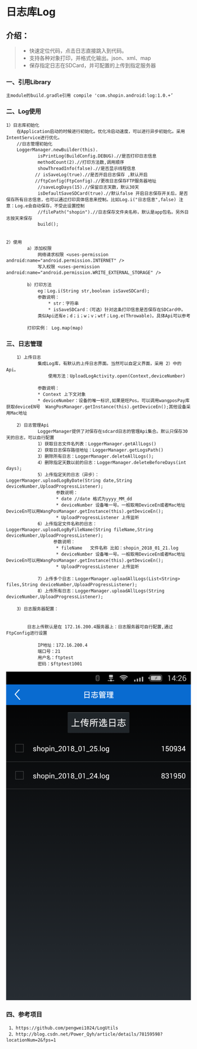# 日志库Log

## 介绍：

>* 快速定位代码，点击日志直接跳入到代码。
>* 支持各种对象打印，并格式化输出。json、xml、map
>* 保存指定日志在SDCard，并可配置的上传到指定服务器

### 一、引用Library
    主module的build.gradle引用 compile 'com.shopin.android:log:1.0.+’



### 二、Log使用

    1）日志库初始化
        在Application启动的时候进行初始化。优化冷启动速度，可以进行异步初始化。采用IntentService进行优化。
        //日志管理初始化
        LoggerManager.newBuilder(this).
                isPrintLog(BuildConfig.DEBUG).//是否打印日志信息
                methodCount(2).//打印方法数,调用顺序
                showThreadInfo(false).//是否显示线程信息
               // isSaveLog(true).//是否开启日志保存 ,默认开启
               //ftpConfig(FtpConfig).//更改日志保存FTP服务器地址
                //saveLogDays(15).//保留日志天数，默认30天
                isDefaultSaveSDCard(true).//默认false 开启日志保存开关后，是否保存所有日志信息，也可以通过打印具体信息来控制。比如Log.i("日志信息",false) 注意：Log.e会自动保存，不受此设置控制
                //filePath("shopin").//日志保存文件夹名称，默认是app包名。另外日志按天来保存
                build();


    2）使用
            a）添加权限
                网络请求权限 <uses-permission android:name="android.permission.INTERNET" />
                写入权限 <uses-permission android:name="android.permission.WRITE_EXTERNAL_STORAGE" />

            b）打印方法
                eg：Log.i(String str,boolean isSaveSDCard);
                参数说明：
        			* str：字符串
        			* isSaveSDCard：（可选）针对这条打印信息是否保存在SDCard中。
                类似Api还有e；d；i；w；v；wtf；Log.e(Throwable)。具体Api可以参考

           	打印实例： Log.map(map)


### 三、日志管理

        1）上传日志
                集成Log库，有默认的上传日志界面。当然可以自定义界面，采用 2）中的Api。
                    使用方法：UploadLogActivity.open(Context,deviceNumber)

                参数说明：
                * Context 上下文对象
                * deviceNumber：设备的唯一标识,如果是旺Pos。可以调用wangposPay库获取deviceEN号  WangPosManager.getInstance(this).getDeviceEn();其他设备采用Mac地址

        2）日志管理Api
                LoggerManager提供了对保存在sdcard日志的管理Api集合。默认只保存30天的日志，可以自行配置
                1）获取日志文件名列表：LoggerManager.getAllLogs()
                2）获取日志保存路径地址：LoggerManager.getLogsPath()
                3）删除所有日志：LoggerManager.deleteAllLogs();
                4）删除指定天数以前的日志：LoggerManager.deleteBeforeDays(int days);
                5）上传指定天的日志（异步）：LoggerManager.uploadLogByDate(String date,String deviceNumber,UploadProgressListener);
                       参数说明：
                       * date //date 格式为yyyy_MM_dd
                       * deviceNumber 设备唯一号。一般取用DeviceEn或者Mac地址  DeviceEn可以用WangPosManager.getInstance(this).getDeviceEn();
                       * UploadProgressListener 上传监听
                6）上传指定文件名称的日志：LoggerManager.uploadLogByFileName(String fileName,String deviceNumber,UploadProgressListener);
                      参数说明：
                       * fileName   文件名称 比如：shopin_2018_01_21.log
                       * deviceNumber 设备唯一号。一般取用DeviceEn或者Mac地址  DeviceEn可以用WangPosManager.getInstance(this).getDeviceEn();
                       * UploadProgressListener 上传监听

                7）上传多个日志：LoggerManager.uploadAllLogs(List<String> files,String deviceNumber,UploadProgressListener);
                8）上传所有日志：LoggerManager.uploadAllLogs(String deviceNumber,UploadProgressListener);

        3）日志服务器配置：
           

            日志上传默认是在 172.16.200.4服务器上：日志服务器可自行配置,通过FtpConfig进行设置

                IP地址：172.16.200.4
                端口号：21
                用户名：ftptest
                密码：$ftptest1001

![](screenshot/aa.png)


### 四、参考项目
     1、https://github.com/pengwei1024/LogUtils
     2、http://blog.csdn.net/Power_Qyh/article/details/78159598?locationNum=2&fps=1


